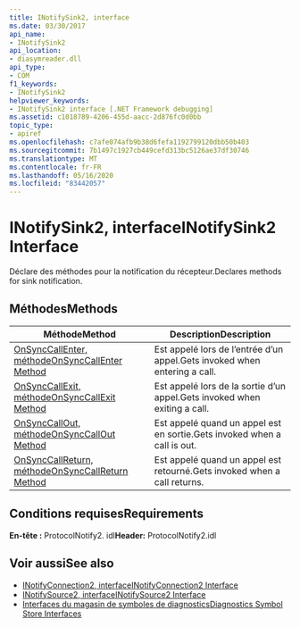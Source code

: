 ```yaml
---
title: INotifySink2, interface
ms.date: 03/30/2017
api_name:
- INotifySink2
api_location:
- diasymreader.dll
api_type:
- COM
f1_keywords:
- INotifySink2
helpviewer_keywords:
- INotifySink2 interface [.NET Framework debugging]
ms.assetid: c1018789-4206-455d-aacc-2d876fc0d0bb
topic_type:
- apiref
ms.openlocfilehash: c7afe074afb9b38d6fefa1192799120dbb50b403
ms.sourcegitcommit: 7b1497c1927cb449cefd313bc5126ae37df30746
ms.translationtype: MT
ms.contentlocale: fr-FR
ms.lasthandoff: 05/16/2020
ms.locfileid: "83442057"
---
```

# <a name="inotifysink2-interface"></a><span data-ttu-id="99dba-102">INotifySink2, interface</span><span class="sxs-lookup"><span data-stu-id="99dba-102">INotifySink2 Interface</span></span>
<span data-ttu-id="99dba-103">Déclare des méthodes pour la notification du récepteur.</span><span class="sxs-lookup"><span data-stu-id="99dba-103">Declares methods for sink notification.</span></span>  
  
## <a name="methods"></a><span data-ttu-id="99dba-104">Méthodes</span><span class="sxs-lookup"><span data-stu-id="99dba-104">Methods</span></span>  
  
|<span data-ttu-id="99dba-105">Méthode</span><span class="sxs-lookup"><span data-stu-id="99dba-105">Method</span></span>|<span data-ttu-id="99dba-106">Description</span><span class="sxs-lookup"><span data-stu-id="99dba-106">Description</span></span>|  
|------------|-----------------|  
|[<span data-ttu-id="99dba-107">OnSyncCallEnter, méthode</span><span class="sxs-lookup"><span data-stu-id="99dba-107">OnSyncCallEnter Method</span></span>](inotifysink2-onsynccallenter-method.md)|<span data-ttu-id="99dba-108">Est appelé lors de l’entrée d’un appel.</span><span class="sxs-lookup"><span data-stu-id="99dba-108">Gets invoked when entering a call.</span></span>|  
|[<span data-ttu-id="99dba-109">OnSyncCallExit, méthode</span><span class="sxs-lookup"><span data-stu-id="99dba-109">OnSyncCallExit Method</span></span>](inotifysink2-onsynccallexit-method.md)|<span data-ttu-id="99dba-110">Est appelé lors de la sortie d’un appel.</span><span class="sxs-lookup"><span data-stu-id="99dba-110">Gets invoked when exiting a call.</span></span>|  
|[<span data-ttu-id="99dba-111">OnSyncCallOut, méthode</span><span class="sxs-lookup"><span data-stu-id="99dba-111">OnSyncCallOut Method</span></span>](inotifysink2-onsynccallout-method.md)|<span data-ttu-id="99dba-112">Est appelé quand un appel est en sortie.</span><span class="sxs-lookup"><span data-stu-id="99dba-112">Gets invoked when a call is out.</span></span>|  
|[<span data-ttu-id="99dba-113">OnSyncCallReturn, méthode</span><span class="sxs-lookup"><span data-stu-id="99dba-113">OnSyncCallReturn Method</span></span>](inotifysink2-onsynccallreturn-method.md)|<span data-ttu-id="99dba-114">Est appelé quand un appel est retourné.</span><span class="sxs-lookup"><span data-stu-id="99dba-114">Gets invoked when a call returns.</span></span>|  
  
## <a name="requirements"></a><span data-ttu-id="99dba-115">Conditions requises</span><span class="sxs-lookup"><span data-stu-id="99dba-115">Requirements</span></span>  
 <span data-ttu-id="99dba-116">**En-tête :** ProtocolNotify2. idl</span><span class="sxs-lookup"><span data-stu-id="99dba-116">**Header:** ProtocolNotify2.idl</span></span>  
  
## <a name="see-also"></a><span data-ttu-id="99dba-117">Voir aussi</span><span class="sxs-lookup"><span data-stu-id="99dba-117">See also</span></span>

- [<span data-ttu-id="99dba-118">INotifyConnection2, interface</span><span class="sxs-lookup"><span data-stu-id="99dba-118">INotifyConnection2 Interface</span></span>](inotifyconnection2-interface.md)
- [<span data-ttu-id="99dba-119">INotifySource2, interface</span><span class="sxs-lookup"><span data-stu-id="99dba-119">INotifySource2 Interface</span></span>](inotifysource2-interface.md)
- [<span data-ttu-id="99dba-120">Interfaces du magasin de symboles de diagnostics</span><span class="sxs-lookup"><span data-stu-id="99dba-120">Diagnostics Symbol Store Interfaces</span></span>](diagnostics-symbol-store-interfaces.md)
